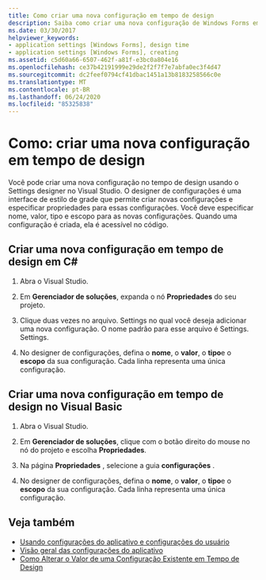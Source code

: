 ```yaml
---
title: Como criar uma nova configuração em tempo de design
description: Saiba como criar uma nova configuração de Windows Forms em tempo de design usando o Settings designer no Visual Studio.
ms.date: 03/30/2017
helpviewer_keywords:
- application settings [Windows Forms], design time
- application settings [Windows Forms], creating
ms.assetid: c5d60a66-6507-462f-a81f-e3bc0a804e16
ms.openlocfilehash: ce37b42191999e29de2f2f7f7e7abfa0ec3f4d47
ms.sourcegitcommit: dc2feef0794cf41dbac1451a13b8183258566c0e
ms.translationtype: MT
ms.contentlocale: pt-BR
ms.lasthandoff: 06/24/2020
ms.locfileid: "85325838"
---
```

# <a name="how-to-create-a-new-setting-at-design-time"></a>Como: criar uma nova configuração em tempo de design

Você pode criar uma nova configuração no tempo de design usando o Settings designer no Visual Studio. O designer de configurações é uma interface de estilo de grade que permite criar novas configurações e especificar propriedades para essas configurações. Você deve especificar nome, valor, tipo e escopo para as novas configurações. Quando uma configuração é criada, ela é acessível no código.

## <a name="create-a-new-setting-at-design-time-in-c"></a>Criar uma nova configuração em tempo de design em C\#

1. Abra o Visual Studio.

2. Em **Gerenciador de soluções**, expanda o nó **Propriedades** do seu projeto.

3. Clique duas vezes no arquivo. Settings no qual você deseja adicionar uma nova configuração. O nome padrão para esse arquivo é Settings. Settings.

4. No designer de configurações, defina o **nome**, o **valor**, o **tipo**e o **escopo** da sua configuração. Cada linha representa uma única configuração.

## <a name="create-a-new-setting-at-design-time-in-visual-basic"></a>Criar uma nova configuração em tempo de design no Visual Basic

1. Abra o Visual Studio.

2. Em **Gerenciador de soluções**, clique com o botão direito do mouse no nó do projeto e escolha **Propriedades**.

3. Na página **Propriedades** , selecione a guia **configurações** .

4. No designer de configurações, defina o **nome**, o **valor**, o **tipo**e o **escopo** da sua configuração. Cada linha representa uma única configuração.

## <a name="see-also"></a>Veja também

- [Usando configurações do aplicativo e configurações do usuário](using-application-settings-and-user-settings.md)
- [Visão geral das configurações do aplicativo](application-settings-overview.md)
- [Como Alterar o Valor de uma Configuração Existente em Tempo de Design](how-to-change-the-value-of-an-existing-setting-at-design-time.md)
